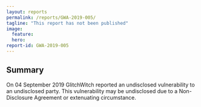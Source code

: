 ```yaml
---
layout: reports
permalink: /reports/GWA-2019-005/
tagline: "This report has not been published"
image:
  feature:
  hero:
report-id: GWA-2019-005
---
```


## Summary
On 04 September 2019 GlitchWitch reported an undisclosed vulnerability to an undisclosed party. This vulnerability may be undisclosed due to a Non-Disclosure Agreement or extenuating circumstance.
